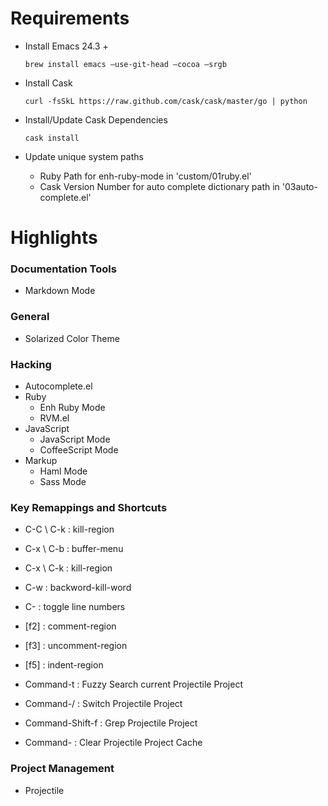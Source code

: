 Requirements
================

- Install Emacs 24.3 +

    ```
    brew install emacs —use-git-head —cocoa —srgb
    ```

- Install Cask

    ```
    curl -fsSkL https://raw.github.com/cask/cask/master/go | python
    ```

- Install/Update Cask Dependencies

    ```
    cask install
    ```

- Update unique system paths

    - Ruby Path for enh-ruby-mode in 'custom/01ruby.el'
    - Cask Version Number for auto complete dictionary path in '03auto-complete.el'


Highlights
===================

### Documentation Tools
- Markdown Mode

### General
- Solarized Color Theme

### Hacking
- Autocomplete.el
- Ruby
    - Enh Ruby Mode
    - RVM.el
- JavaScript
    - JavaScript Mode
    - CoffeeScript Mode
- Markup
    - Haml Mode
    - Sass Mode

### Key Remappings and Shortcuts
- C-C \ C-k : kill-region
- C-x \ C-b : buffer-menu
- C-x \ C-k : kill-region
- C-w : backword-kill-word
- C-<f5> : toggle line numbers

- [f2] : comment-region
- [f3] : uncomment-region
- [f5] : indent-region

- Command-t : Fuzzy Search current Projectile Project
- Command-/ : Switch Projectile Project
- Command-Shift-f : Grep Projectile Project
- Command-<escape> : Clear Projectile Project Cache

### Project Management
- Projectile
